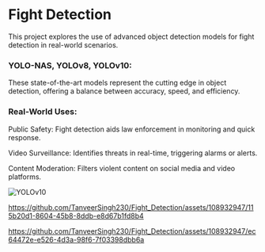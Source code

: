 # Fight Detection
 This project explores the use of advanced object detection models for fight detection in real-world scenarios.  
 
 ### YOLO-NAS, YOLOv8, YOLOv10:
These state-of-the-art models represent the cutting edge in object detection, offering a balance between accuracy, speed, and efficiency.

### Real-World Uses:  

Public Safety: Fight detection aids law enforcement in monitoring and quick response.  

Video Surveillance: Identifies threats in real-time, triggering alarms or alerts.  

Content Moderation: Filters violent content on social media and video platforms.

![YOLOv10](https://github.com/TanveerSingh230/Fight_Detection/assets/108932947/ef3890c4-c563-431b-96de-5f926e3f7f33)


https://github.com/TanveerSingh230/Fight_Detection/assets/108932947/115b20d1-8604-45b8-8ddb-e8d67b1fd8b4



https://github.com/TanveerSingh230/Fight_Detection/assets/108932947/ec64472e-e526-4d3a-98f6-7f03398dbb6a


